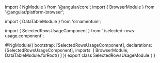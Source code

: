 import { NgModule } from '@angular/core';
import { BrowserModule } from '@angular/platform-browser';
  
import { DataTableModule } from 'ornamentum';
  
import { SelectedRowsUsageComponent } from './selected-rows-usage.component';

@NgModule({
 bootstrap: [SelectedRowsUsageComponent],
 declarations: [SelectedRowsUsageComponent],
 imports: [
    BrowserModule, 
    DataTableModule.forRoot()
  ]
})
export class SelectedRowsUsageModule {
}
